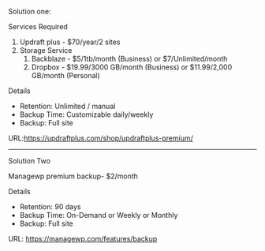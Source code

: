 Solution one:

Services Required
1. Updraft plus - $70/year/2 sites
2. Storage Service
	1. Backblaze - $5/1tb/month (Business) or $7/Unlimited/month
	2. Dropbox - $19.99/3000 GB/month (Business) or $11.99/2,000 GB/month (Personal)


Details
- Retention: Unlimited / manual
- Backup Time: Customizable daily/weekly
- Backup: Full site

URL:https://updraftplus.com/shop/updraftplus-premium/
 - - -
Solution Two

Managewp premium backup- $2/month

Details
- Retention: 90 days
- Backup Time: On-Demand or Weekly or Monthly
- Backup: Full site


URL: https://managewp.com/features/backup